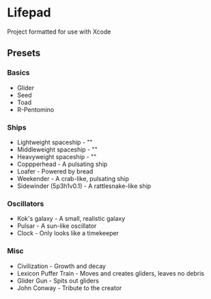# Lifepad

Project formatted for use with Xcode

## Presets

### Basics

- Glider
- Seed
- Toad
- R-Pentomino

### Ships

- Lightweight spaceship - ""
- Middleweight spaceship - ""
- Heavyweight spaceship - ""
- Coppperhead - A pulsating ship
- Loafer - Powered by bread
- Weekender - A crab-like, pulsating ship
- Sidewinder (5p3h1v0.1) - A rattlesnake-like ship

### Oscillators

- Kok's galaxy - A small, realistic galaxy
- Pulsar - A sun-like oscillator
- Clock - Only looks like a timekeeper

### Misc

- Civilization - Growth and decay
- Lexicon Puffer Train - Moves and creates gliders, leaves no debris
- Glider Gun - Spits out gliders
- John Conway - Tribute to the creator

